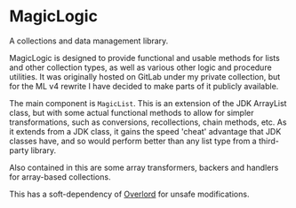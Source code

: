 MagicLogic
=====
A collections and data management library.

MagicLogic is designed to provide functional and usable methods for lists and other collection types, as well as various other logic and procedure utilities.
It was originally hosted on GitLab under my private collection, but for the ML v4 rewrite I have decided to make parts of it publicly available.

The main component is `MagicList`. This is an extension of the JDK ArrayList class, but with some actual functional methods to allow for simpler transformations, such as conversions, recollections, chain methods, etc.
As it extends from a JDK class, it gains the speed 'cheat' advantage that JDK classes have, and so would perform better than any list type from a third-party library.

Also contained in this are some array transformers, backers and handlers for array-based collections.

This has a soft-dependency of [Overlord](https://github.com/Moderocky/Overlord) for unsafe modifications.
